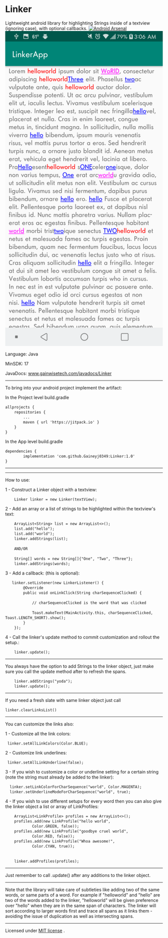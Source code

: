 # Linker
Lightweight android library for highlighting Strings inside of a textview (ignoring case), with optional callbacks.
[![Android Arsenal]( https://img.shields.io/badge/Android%20Arsenal-Linker-green.svg?style=flat )]( https://android-arsenal.com/details/1/7613 )
![alt text](https://github.com/Gaineyj0349/Linker/blob/master/linker.png)

Language: Java

MinSDK: 17

JavaDocs: www.gainwisetech.com/javadocs/Linker

********************************************

To bring into your android project implement the artifact:

In the Project level build.gradle

	allprojects {
		repositories {
			...
			maven { url 'https://jitpack.io' }
		}
	}


In the App level build.gradle

    dependencies {
	        implementation 'com.github.Gaineyj0349:Linker:1.0'
	}



********************************************
********************************************
How to use:

1 - Construct a Linker object with a textview:

    	Linker linker = new Linker(textView);
    
2 - Add an array or a list of strings to be highlighted within the textview's text:
    
        ArrayList<String> list = new ArrayList<>();
        list.add("hello");
        list.add("world");
        linker.addStrings(list);
        
        AND/OR
        
        String[] words = new String[]{"One", "Two", "Three"};
        linker.addStrings(words);
        
3 - Add a callback: (this is optional):

       linker.setListener(new LinkerListener() {
            @Override
            public void onLinkClick(String charSequenceClicked) {
            
                // charSequenceClicked is the word that was clicked
                
                Toast.makeText(MainActivity.this, charSequenceClicked, Toast.LENGTH_SHORT).show();
            }
        });
        
4 - Call the linker's update method to commit customization and rollout the setup.:
    
    	linker.update();
     
    
     
********************************************************************     
 You always have the option to add Strings to the linker object, just make sure you call the update method after to refresh the spans.

	    linker.addStrings("yoda");
	    linker.update();

******************************************************************** 
If you need a fresh slate with same linker object just call 

    linker.clearLinksList()
    
******************************************************************** 

 You can customize the links also:

 1 - Customize all the link colors:
    
     linker.setAllLinkColors(Color.BLUE);
     
 2 - Customize link underlines:
 
     linker.setAllLinkUnderline(false);
     
 3 - If you wish to customize a color or underline setting for a certain string (note the string must already be added to the linker):
 
      linker.setLinkColorForCharSequence("world", Color.MAGENTA);
      linker.setUnderlineModeForCharSequence("world", true);
      
 4 - If you wish to use different setups for every word then you can also give the linker object a list or array of LinkProfiles:
       
        ArrayList<LinkProfile> profiles = new ArrayList<>();
        profiles.add(new LinkProfile("hello world",
                Color.GREEN, false));
        profiles.add(new LinkProfile("goodbye cruel world",
                Color.RED, false));
        profiles.add(new LinkProfile("Whoa awesome!",
                Color.CYAN, true));

        
        linker.addProfiles(profiles);
        
 ******************************************************************** 
 Just remember to call .update() after any additions to the linker object.
 
 ******************************************************************** 
 Note that the library will take care of subtleties like adding two of the same words, or same parts of a word. For example if "helloworld" and "hello" are two of the words added to the linker, "helloworld" will be given preference over "hello" when they are in the same span of characters. The linker will sort according to larger words first and trace all spans as it links them - avoiding the issue of duplication as well as intersecting spans.
     
************************************************************************
Licensed under [MIT license](LICENSE) .
